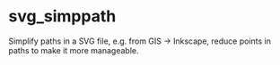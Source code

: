 # svg_simppath

Simplify paths in a SVG file, e.g. from GIS -> Inkscape, reduce points
in paths to make it more manageable.
